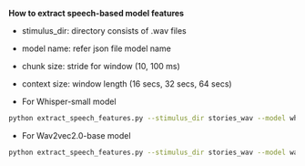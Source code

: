 **How to extract speech-based model features**

- stimulus_dir: directory consists of .wav files
- model name: refer json file model name
- chunk size: stride for window (10, 100 ms)
- context size: window length (16 secs, 32 secs, 64 secs)

- For Whisper-small model
```bash
python extract_speech_features.py --stimulus_dir stories_wav --model whisper-small --chunksz 100 --contextsz 16000 --use_featext --batchsz 64
```
- For Wav2vec2.0-base model
```bash
python extract_speech_features.py --stimulus_dir stories_wav --model wav2vec2-base --chunksz 100 --contextsz 16000 --use_featext --batchsz 64
```

